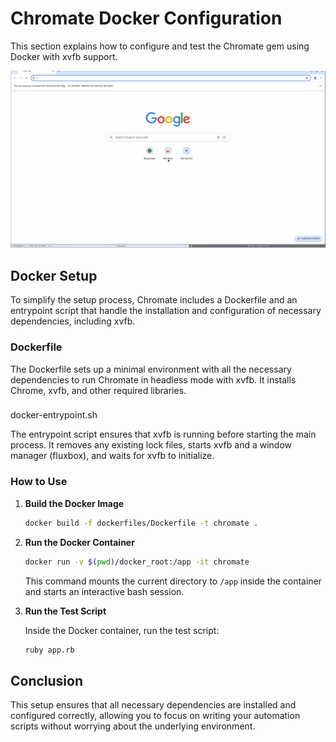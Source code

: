# Chromate Docker Configuration

This section explains how to configure and test the Chromate gem using Docker with xvfb support.

![TestInDocker.gif](../docker_root/TestInDocker.gif)

## Docker Setup

To simplify the setup process, Chromate includes a Dockerfile and an entrypoint script that handle the installation and configuration of necessary dependencies, including xvfb.

### Dockerfile

The Dockerfile sets up a minimal environment with all the necessary dependencies to run Chromate in headless mode with xvfb. It installs Chrome, xvfb, and other required libraries.

### 

docker-entrypoint.sh



The entrypoint script ensures that xvfb is running before starting the main process. It removes any existing lock files, starts xvfb and a window manager (fluxbox), and waits for xvfb to initialize.

### How to Use

1. **Build the Docker Image**

   ```sh
   docker build -f dockerfiles/Dockerfile -t chromate .
   ```

2. **Run the Docker Container**

   ```sh
   docker run -v $(pwd)/docker_root:/app -it chromate
   ```

   This command mounts the current directory to `/app` inside the container and starts an interactive bash session.

3. **Run the Test Script**

   Inside the Docker container, run the test script:

   ```sh
   ruby app.rb
   ```

## Conclusion

This setup ensures that all necessary dependencies are installed and configured correctly, allowing you to focus on writing your automation scripts without worrying about the underlying environment.